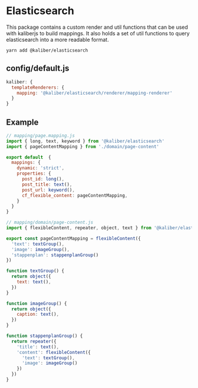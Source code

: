 # Elasticsearch

This package contains a custom render and util functions that can be used with kaliberjs to build mappings. It also holds a set of util functions to query elasticsearch into a more readable format.

```
yarn add @kaliber/elasticsearch
```

## config/default.js
```js
kaliber: {
  templateRenderers: {
    mapping: '@kaliber/elasticsearch/renderer/mapping-renderer'
  }
}
```

## Example
```js
// mapping/page.mapping.js
import { long, text, keyword } from '@kaliber/elasticsearch'
import { pageContentMapping } from './domain/page-content'

export default  {
  mappings: {
    dynamic: 'strict',
    properties: {
      post_id: long(),
      post_title: text(),
      post_url: keyword(),
      cf_flexible_content: pageContentMapping,
    }
  }
}
```

```js
// mapping/domain/page-content.js
import { flexibleContent, repeater, object, text } from '@kaliber/elasticsearch'

export const pageContentMapping = flexibleContent({
  'text': textGroup(),
  'image': imageGroup(),
  'stappenplan': stappenplanGroup()
})

function textGroup() {
  return object({
    text: text(),
  })
}

function imageGroup() {
  return object({
    caption: text(),
  })
}

function stappenplanGroup() {
  return repeater({
    'title': text(),
    'content': flexibleContent({
      'text': textGroup(),
      'image': imageGroup()
    })
  })
}
```
